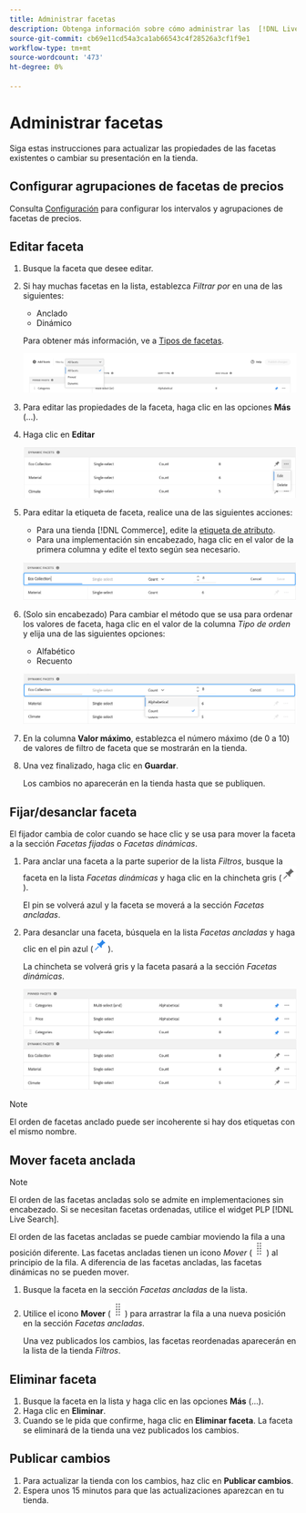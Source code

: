 ```yaml
---
title: Administrar facetas
description: Obtenga información sobre cómo administrar las  [!DNL Live Search] facetas existentes.
source-git-commit: cb69e11cd54a3ca1ab66543c4f28526a3cf1f9e1
workflow-type: tm+mt
source-wordcount: '473'
ht-degree: 0%

---
```


# Administrar facetas

Siga estas instrucciones para actualizar las propiedades de las facetas existentes o cambiar su presentación en la tienda.

## Configurar agrupaciones de facetas de precios

Consulta [Configuración](settings.md) para configurar los intervalos y agrupaciones de facetas de precios.

## Editar faceta

1. Busque la faceta que desee editar.
1. Si hay muchas facetas en la lista, establezca *Filtrar por* en una de las siguientes:

   * Anclado
   * Dinámico

   Para obtener más información, ve a [Tipos de facetas](facets-type.md).

   ![Facetas de filtro](assets/facets-filter-by-cropped.png)

1. Para editar las propiedades de la faceta, haga clic en las opciones **Más** (...).
1. Haga clic en **Editar**

   ![Editar opciones](assets/facet-edit-menu.png)

1. Para editar la etiqueta de faceta, realice una de las siguientes acciones:

   * Para una tienda [!DNL Commerce], edite la [etiqueta de atributo](https://experienceleague.adobe.com/docs/commerce-admin/catalog/product-attributes/product-attributes.html).
   * Para una implementación sin encabezado, haga clic en el valor de la primera columna y edite el texto según sea necesario.

   ![Editar etiqueta](assets/facet-edit-label.png)

1. (Solo sin encabezado) Para cambiar el método que se usa para ordenar los valores de faceta, haga clic en el valor de la columna *Tipo de orden* y elija una de las siguientes opciones:

   * Alfabético
   * Recuento

   ![Editar recuento](assets/facets-edit-count.png)

1. En la columna **Valor máximo**, establezca el número máximo (de 0 a 10) de valores de filtro de faceta que se mostrarán en la tienda.
1. Una vez finalizado, haga clic en **Guardar**.

   Los cambios no aparecerán en la tienda hasta que se publiquen.

## Fijar/desanclar faceta

El fijador cambia de color cuando se hace clic y se usa para mover la faceta a la sección *Facetas fijadas* o *Facetas dinámicas*.

1. Para anclar una faceta a la parte superior de la lista *Filtros*, busque la faceta en la lista *Facetas dinámicas* y haga clic en la chincheta gris (![Selector de chincheta](assets/btn-pin-gray.png)).

   El pin se volverá azul y la faceta se moverá a la sección *Facetas ancladas*.

1. Para desanclar una faceta, búsquela en la lista *Facetas ancladas* y haga clic en el pin azul (![Selector de anclaje](assets/btn-pin-blue.png)).

   La chincheta se volverá gris y la faceta pasará a la sección *Facetas dinámicas*.

   ![Facetas ancladas y dinámicas](assets/facets-pinned-unpinned.png)

>[!NOTE]
>
>El orden de facetas anclado puede ser incoherente si hay dos etiquetas con el mismo nombre.

## Mover faceta anclada

>[!NOTE]
>
>El orden de las facetas ancladas solo se admite en implementaciones sin encabezado. Si se necesitan facetas ordenadas, utilice el widget PLP [!DNL Live Search].

El orden de las facetas ancladas se puede cambiar moviendo la fila a una posición diferente. Las facetas ancladas tienen un icono *Mover* (![Selector de movimiento](assets/btn-move.png)) al principio de la fila. A diferencia de las facetas ancladas, las facetas dinámicas no se pueden mover.

1. Busque la faceta en la sección *Facetas ancladas* de la lista.
1. Utilice el icono **Mover** (![Selector de movimiento](assets/btn-move.png)) para arrastrar la fila a una nueva posición en la sección *Facetas ancladas*.

   Una vez publicados los cambios, las facetas reordenadas aparecerán en la lista de la tienda *Filtros*.

## Eliminar faceta

1. Busque la faceta en la lista y haga clic en las opciones **Más** (...).
1. Haga clic en **Eliminar**.
1. Cuando se le pida que confirme, haga clic en **Eliminar faceta**.
La faceta se eliminará de la tienda una vez publicados los cambios.

## Publicar cambios

1. Para actualizar la tienda con los cambios, haz clic en **Publicar cambios**.
1. Espera unos 15 minutos para que las actualizaciones aparezcan en tu tienda.
